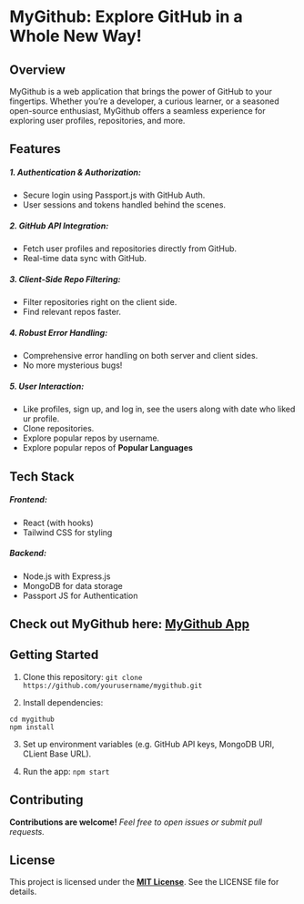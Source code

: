 # MyGithub: Explore GitHub in a Whole New Way! 
## Overview
MyGithub is a web application that brings the power of GitHub to your fingertips. Whether you’re a developer, a curious learner, or a seasoned open-source enthusiast, MyGithub offers a seamless experience for exploring user profiles, repositories, and more.

## Features
##### 1. Authentication & Authorization:
- Secure login using Passport.js with GitHub Auth.
- User sessions and tokens handled behind the scenes.
##### 2. GitHub API Integration:
- Fetch user profiles and repositories directly from GitHub.
- Real-time data sync with GitHub.
##### 3. Client-Side Repo Filtering:
- Filter repositories right on the client side.
- Find relevant repos faster.
##### 4. Robust Error Handling:
- Comprehensive error handling on both server and client sides.
- No more mysterious bugs!
##### 5. User Interaction:
- Like profiles, sign up, and log in, see the users along with date who liked ur profile.
- Clone repositories.
- Explore popular repos by username.
- Explore popular repos of **Popular Languages**

  
## Tech Stack
##### Frontend:
* React (with hooks)
* Tailwind CSS for styling
##### Backend:
* Node.js with Express.js
* MongoDB for data storage
* Passport JS for Authentication

## Check out MyGithub here: [MyGithub App](https://mygithubapp.onrender.com)

## Getting Started
 1. Clone this repository:
```git clone https://github.com/yourusername/mygithub.git```

 2. Install dependencies:
```
cd mygithub
npm install
```
 3. Set up environment variables (e.g. GitHub API keys, MongoDB URI, CLient Base URL).
     
 4. Run the app:
```npm start```

## Contributing
**Contributions are welcome!** *Feel free to open issues or submit pull requests.*

## License
This project is licensed under the **[MIT License](MyGithub/LICENSE)**. See the LICENSE file for details.


